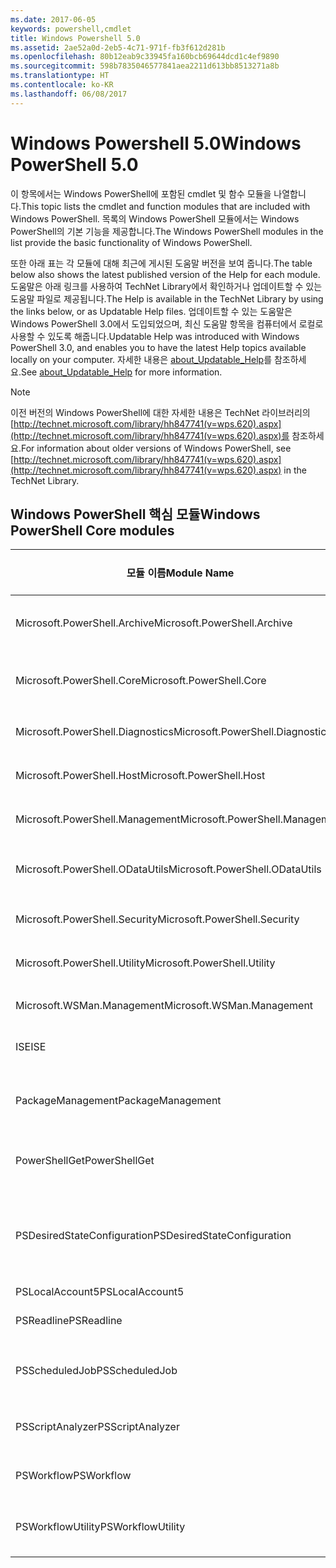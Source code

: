 ```yaml
---
ms.date: 2017-06-05
keywords: powershell,cmdlet
title: Windows Powershell 5.0
ms.assetid: 2ae52a0d-2eb5-4c71-971f-fb3f612d281b
ms.openlocfilehash: 80b12eab9c33945fa160bcb69644dcd1c4ef9890
ms.sourcegitcommit: 598b7835046577841aea2211d613bb8513271a8b
ms.translationtype: HT
ms.contentlocale: ko-KR
ms.lasthandoff: 06/08/2017
---
```

# <a name="windows-powershell-50"></a><span data-ttu-id="831e7-103">Windows Powershell 5.0</span><span class="sxs-lookup"><span data-stu-id="831e7-103">Windows PowerShell 5.0</span></span>
<span data-ttu-id="831e7-104">이 항목에서는 Windows PowerShell에 포함된 cmdlet 및 함수 모듈을 나열합니다.</span><span class="sxs-lookup"><span data-stu-id="831e7-104">This topic lists the cmdlet and function modules that are included with Windows PowerShell.</span></span> <span data-ttu-id="831e7-105">목록의 Windows PowerShell 모듈에서는 Windows PowerShell의 기본 기능을 제공합니다.</span><span class="sxs-lookup"><span data-stu-id="831e7-105">The Windows PowerShell modules in the list provide the basic functionality of Windows PowerShell.</span></span>

<span data-ttu-id="831e7-106">또한 아래 표는 각 모듈에 대해 최근에 게시된 도움말 버전을 보여 줍니다.</span><span class="sxs-lookup"><span data-stu-id="831e7-106">The table below also shows the latest published version of the Help for each module.</span></span> <span data-ttu-id="831e7-107">도움말은 아래 링크를 사용하여 TechNet Library에서 확인하거나 업데이트할 수 있는 도움말 파일로 제공됩니다.</span><span class="sxs-lookup"><span data-stu-id="831e7-107">The Help is available in the TechNet Library by using the links below, or as Updatable Help files.</span></span> <span data-ttu-id="831e7-108">업데이트할 수 있는 도움말은 Windows PowerShell 3.0에서 도입되었으며, 최신 도움말 항목을 컴퓨터에서 로컬로 사용할 수 있도록 해줍니다.</span><span class="sxs-lookup"><span data-stu-id="831e7-108">Updatable Help was introduced with Windows PowerShell 3.0, and enables you to have the latest Help topics available locally on your computer.</span></span> <span data-ttu-id="831e7-109">자세한 내용은 [about_Updatable_Help](http://technet.microsoft.com/library/hh847735.aspx)를 참조하세요.</span><span class="sxs-lookup"><span data-stu-id="831e7-109">See [about_Updatable_Help](http://technet.microsoft.com/library/hh847735.aspx) for more information.</span></span>

> [!NOTE]
> <span data-ttu-id="831e7-110">이전 버전의 Windows PowerShell에 대한 자세한 내용은 TechNet 라이브러리의 [http://technet.microsoft.com/library/hh847741(v=wps.620).aspx](http://technet.microsoft.com/library/hh847741(v=wps.620).aspx)를 참조하세요.</span><span class="sxs-lookup"><span data-stu-id="831e7-110">For information about older versions of Windows PowerShell, see [http://technet.microsoft.com/library/hh847741(v=wps.620).aspx](http://technet.microsoft.com/library/hh847741(v=wps.620).aspx) in the TechNet Library.</span></span>

## <a name="windows-powershell-core-modules"></a><span data-ttu-id="831e7-111">Windows PowerShell 핵심 모듈</span><span class="sxs-lookup"><span data-stu-id="831e7-111">Windows PowerShell Core modules</span></span>

|<span data-ttu-id="831e7-112">모듈 이름</span><span class="sxs-lookup"><span data-stu-id="831e7-112">Module Name</span></span>|<span data-ttu-id="831e7-113">제목 및 웹 버전에 연결</span><span class="sxs-lookup"><span data-stu-id="831e7-113">Title and Link to Web Version</span></span>|<span data-ttu-id="831e7-114">최신 버전</span><span class="sxs-lookup"><span data-stu-id="831e7-114">Latest Version</span></span>|
|---------------|---------------------------------|------------------|
|<span data-ttu-id="831e7-115">Microsoft.PowerShell.Archive</span><span class="sxs-lookup"><span data-stu-id="831e7-115">Microsoft.PowerShell.Archive</span></span>|[<span data-ttu-id="831e7-116">Microsoft.PowerShell.Archive 모듈</span><span class="sxs-lookup"><span data-stu-id="831e7-116">Microsoft.PowerShell.Archive Module</span></span>](Microsoft.PowerShell.Archive-Module.md)|<span data-ttu-id="831e7-117">5.0.1.0</span><span class="sxs-lookup"><span data-stu-id="831e7-117">5.0.1.0</span></span>|
|<span data-ttu-id="831e7-118">Microsoft.PowerShell.Core</span><span class="sxs-lookup"><span data-stu-id="831e7-118">Microsoft.PowerShell.Core</span></span>|[<span data-ttu-id="831e7-119">Windows PowerShell 핵심 Cmdlet 도움말 항목</span><span class="sxs-lookup"><span data-stu-id="831e7-119">Windows PowerShell Core Cmdlet Help Topics</span></span>](https://technet.microsoft.com/en-us/library/416b758e-e714-407f-bb6e-4d4e9112be95)|<span data-ttu-id="831e7-120">5.0.1.0</span><span class="sxs-lookup"><span data-stu-id="831e7-120">5.0.1.0</span></span>|
|<span data-ttu-id="831e7-121">Microsoft.PowerShell.Diagnostics</span><span class="sxs-lookup"><span data-stu-id="831e7-121">Microsoft.PowerShell.Diagnostics</span></span>|[<span data-ttu-id="831e7-122">Windows PowerShell 진단 Cmdlet</span><span class="sxs-lookup"><span data-stu-id="831e7-122">Windows PowerShell Diagnostic Cmdlets</span></span>](http://technet.microsoft.com/library/792C093D-2DAA-4A9D-96CF-A30A9A9595B4)|<span data-ttu-id="831e7-123">5.0.1.0</span><span class="sxs-lookup"><span data-stu-id="831e7-123">5.0.1.0</span></span>|
|<span data-ttu-id="831e7-124">Microsoft.PowerShell.Host</span><span class="sxs-lookup"><span data-stu-id="831e7-124">Microsoft.PowerShell.Host</span></span>|[<span data-ttu-id="831e7-125">Windows PowerShell 호스트 Cmdlet</span><span class="sxs-lookup"><span data-stu-id="831e7-125">Windows PowerShell Host Cmdlets</span></span>](http://technet.microsoft.com/library/E1957183-3E3C-481F-B604-F58550D42C4C)|<span data-ttu-id="831e7-126">5.0.1.0</span><span class="sxs-lookup"><span data-stu-id="831e7-126">5.0.1.0</span></span>|
|<span data-ttu-id="831e7-127">Microsoft.PowerShell.Management</span><span class="sxs-lookup"><span data-stu-id="831e7-127">Microsoft.PowerShell.Management</span></span>|[<span data-ttu-id="831e7-128">Windows PowerShell 관리 Cmdlet</span><span class="sxs-lookup"><span data-stu-id="831e7-128">Windows PowerShell Management Cmdlets</span></span>](http://technet.microsoft.com/library/A7DCE904-3284-4CBD-8AF4-9B660E0F8CF4)|<span data-ttu-id="831e7-129">5.0.1.0</span><span class="sxs-lookup"><span data-stu-id="831e7-129">5.0.1.0</span></span>|
|<span data-ttu-id="831e7-130">Microsoft.PowerShell.ODataUtils</span><span class="sxs-lookup"><span data-stu-id="831e7-130">Microsoft.PowerShell.ODataUtils</span></span>|[<span data-ttu-id="831e7-131">Windows PowerShell OData 유틸리티 Cmdlet</span><span class="sxs-lookup"><span data-stu-id="831e7-131">Windows PowerShell OData Utilities Cmdlets</span></span>](http://technet.microsoft.com/library/dn818911(v=wps.640).aspx)|<span data-ttu-id="831e7-132">5.0.1.0</span><span class="sxs-lookup"><span data-stu-id="831e7-132">5.0.1.0</span></span>|
|<span data-ttu-id="831e7-133">Microsoft.PowerShell.Security</span><span class="sxs-lookup"><span data-stu-id="831e7-133">Microsoft.PowerShell.Security</span></span>|[<span data-ttu-id="831e7-134">Windows PowerShell 보안 Cmdlet</span><span class="sxs-lookup"><span data-stu-id="831e7-134">Windows PowerShell Security Cmdlets</span></span>](http://technet.microsoft.com/library/3D94A738-3A83-4BD3-8937-E518890D576F)|<span data-ttu-id="831e7-135">5.0.1.0</span><span class="sxs-lookup"><span data-stu-id="831e7-135">5.0.1.0</span></span>|
|<span data-ttu-id="831e7-136">Microsoft.PowerShell.Utility</span><span class="sxs-lookup"><span data-stu-id="831e7-136">Microsoft.PowerShell.Utility</span></span>|[<span data-ttu-id="831e7-137">Windows PowerShell 유틸리티 Cmdlet</span><span class="sxs-lookup"><span data-stu-id="831e7-137">Windows PowerShell Utility Cmdlets</span></span>](http://technet.microsoft.com/library/E5764DA6-8961-4320-B733-F460F3E6F730)|<span data-ttu-id="831e7-138">5.0.1.0</span><span class="sxs-lookup"><span data-stu-id="831e7-138">5.0.1.0</span></span>|
|<span data-ttu-id="831e7-139">Microsoft.WSMan.Management</span><span class="sxs-lookup"><span data-stu-id="831e7-139">Microsoft.WSMan.Management</span></span>|[<span data-ttu-id="831e7-140">Windows PowerShell WSMan Cmdlet</span><span class="sxs-lookup"><span data-stu-id="831e7-140">Windows PowerShell WSMan Cmdlets</span></span>](http://technet.microsoft.com/library/F0905869-019D-42B5-94FE-6457A182BA57)|<span data-ttu-id="831e7-141">5.0.1.0</span><span class="sxs-lookup"><span data-stu-id="831e7-141">5.0.1.0</span></span>|
|<span data-ttu-id="831e7-142">ISE</span><span class="sxs-lookup"><span data-stu-id="831e7-142">ISE</span></span>|[<span data-ttu-id="831e7-143">Windows PowerShell ISE Cmdlet</span><span class="sxs-lookup"><span data-stu-id="831e7-143">Windows PowerShell ISE Cmdlets</span></span>](http://technet.microsoft.com/library/7F6F1CD2-2409-47C0-8BED-72FFC88DE104)|<span data-ttu-id="831e7-144">5.0.1.0</span><span class="sxs-lookup"><span data-stu-id="831e7-144">5.0.1.0</span></span>|
|<span data-ttu-id="831e7-145">PackageManagement</span><span class="sxs-lookup"><span data-stu-id="831e7-145">PackageManagement</span></span>|[<span data-ttu-id="831e7-146">Windows PowerShell PackageManagement Cmdlet</span><span class="sxs-lookup"><span data-stu-id="831e7-146">Windows PowerShell PackageManagement Cmdlets</span></span>](http://technet.microsoft.com/library/dn890951.aspx)|<span data-ttu-id="831e7-147">5.0.1.0</span><span class="sxs-lookup"><span data-stu-id="831e7-147">5.0.1.0</span></span>|
|<span data-ttu-id="831e7-148">PowerShellGet</span><span class="sxs-lookup"><span data-stu-id="831e7-148">PowerShellGet</span></span>|[<span data-ttu-id="831e7-149">Windows PowerShell PowerShellGet Cmdlet</span><span class="sxs-lookup"><span data-stu-id="831e7-149">Windows PowerShell PowerShellGet Cmdlets</span></span>](http://technet.microsoft.com/library/dn835097.aspx)|<span data-ttu-id="831e7-150">5.0.1.0</span><span class="sxs-lookup"><span data-stu-id="831e7-150">5.0.1.0</span></span>|
|<span data-ttu-id="831e7-151">PSDesiredStateConfiguration</span><span class="sxs-lookup"><span data-stu-id="831e7-151">PSDesiredStateConfiguration</span></span>|[<span data-ttu-id="831e7-152">Windows PowerShell Desired State Configuration Cmdlets(Windows PowerShell DSC(필요한 상태 구성) Cmdlet)</span><span class="sxs-lookup"><span data-stu-id="831e7-152">Windows PowerShell Desired State Configuration Cmdlets</span></span>](https://technet.microsoft.com/en-US/library/dn521624.aspx)|<span data-ttu-id="831e7-153">5.0.1.0</span><span class="sxs-lookup"><span data-stu-id="831e7-153">5.0.1.0</span></span>|
|<span data-ttu-id="831e7-154">PSLocalAccount5</span><span class="sxs-lookup"><span data-stu-id="831e7-154">PSLocalAccount5</span></span>||<span data-ttu-id="831e7-155">5.0.1.0</span><span class="sxs-lookup"><span data-stu-id="831e7-155">5.0.1.0</span></span>|
|<span data-ttu-id="831e7-156">PSReadline</span><span class="sxs-lookup"><span data-stu-id="831e7-156">PSReadline</span></span>|[<span data-ttu-id="831e7-157">Windows PowerShell Readline Cmdlet</span><span class="sxs-lookup"><span data-stu-id="831e7-157">Windows PowerShell Readline Cmdlets</span></span>](https://technet.microsoft.com/en-US/library/mt560330)|<span data-ttu-id="831e7-158">5.0.1.0</span><span class="sxs-lookup"><span data-stu-id="831e7-158">5.0.1.0</span></span>|
|<span data-ttu-id="831e7-159">PSScheduledJob</span><span class="sxs-lookup"><span data-stu-id="831e7-159">PSScheduledJob</span></span>|[<span data-ttu-id="831e7-160">Windows PowerShell 예약된 작업 Cmdlet</span><span class="sxs-lookup"><span data-stu-id="831e7-160">Windows PowerShell Scheduled Job Cmdlets</span></span>](http://technet.microsoft.com/library/DE2215F0-B525-4F65-A059-480B786C6B11)|<span data-ttu-id="831e7-161">5.0.1.0</span><span class="sxs-lookup"><span data-stu-id="831e7-161">5.0.1.0</span></span>|
|<span data-ttu-id="831e7-162">PSScriptAnalyzer</span><span class="sxs-lookup"><span data-stu-id="831e7-162">PSScriptAnalyzer</span></span>|[<span data-ttu-id="831e7-163">Windows PowerShell PSScriptAnalyzer Cmdlet</span><span class="sxs-lookup"><span data-stu-id="831e7-163">Windows PowerShell PSScriptAnalyzer Cmdlets</span></span>](http://technet.microsoft.com/library/dn927161.aspx)|<span data-ttu-id="831e7-164">5.0.1.0</span><span class="sxs-lookup"><span data-stu-id="831e7-164">5.0.1.0</span></span>|
|<span data-ttu-id="831e7-165">PSWorkflow</span><span class="sxs-lookup"><span data-stu-id="831e7-165">PSWorkflow</span></span>|[<span data-ttu-id="831e7-166">Windows PowerShell 워크플로 Cmdlet</span><span class="sxs-lookup"><span data-stu-id="831e7-166">Windows PowerShell Workflow Cmdlets</span></span>](http://technet.microsoft.com/library/A6B6D03A-6FDF-478A-B08A-0C145AB690BD)|<span data-ttu-id="831e7-167">5.0.1.0</span><span class="sxs-lookup"><span data-stu-id="831e7-167">5.0.1.0</span></span>|
|<span data-ttu-id="831e7-168">PSWorkflowUtility</span><span class="sxs-lookup"><span data-stu-id="831e7-168">PSWorkflowUtility</span></span>|[<span data-ttu-id="831e7-169">Windows PowerShell 워크플로 유틸리티 Cmdlet</span><span class="sxs-lookup"><span data-stu-id="831e7-169">Windows PowerShell Workflow Utility Cmdlets</span></span>](http://technet.microsoft.com/library/D33B1B65-7140-431C-9A70-F768D025074A)|<span data-ttu-id="831e7-170">5.0.1.0</span><span class="sxs-lookup"><span data-stu-id="831e7-170">5.0.1.0</span></span>|

